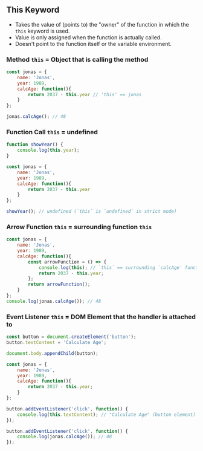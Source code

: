 ## This Keyword

- Takes the value of (points to) the "owner" of the function in which the `this` keyword is used.
- Value is only assigned when the function is actually called.
- Doesn't point to the function itself or the variable environment.

### Method `this` = Object that is calling the method

```JavaScript
const jonas = {
	name: 'Jonas',
	year: 1989,
	calcAge: function(){
		return 2037 - this.year // 'this' == jonas
	}
};

jonas.calcAge(); // 48
```

### Function Call `this` = undefined

```JavaScript
function showYear() {
    console.log(this.year);
}

const jonas = {
    name: 'Jonas',
    year: 1989,
    calcAge: function(){
        return 2037 - this.year
    }
};

showYear(); // undefined (`this` is `undefined` in strict mode)
```

### Arrow Function `this` = surrounding function `this`

```JavaScript
const jonas = {
    name: 'Jonas',
    year: 1989,
    calcAge: function(){
        const arrowFunction = () => {
            console.log(this); // `this` == surrounding `calcAge` function's `this` (`jonas`)
            return 2037 - this.year;
        };
        return arrowFunction();
    }
};
console.log(jonas.calcAge()); // 48
```

### Event Listener `this` = DOM Element that the handler is attached to

```JavaScript
const button = document.createElement('button');
button.textContent = 'Calculate Age';

document.body.appendChild(button);

const jonas = {
    name: 'Jonas',
    year: 1989,
    calcAge: function(){
        return 2037 - this.year;
    }
};

button.addEventListener('click', function() {
    console.log(this.textContent); // "Calculate Age" (button element)
});

button.addEventListener('click', function() {
    console.log(jonas.calcAge()); // 48
});
```

